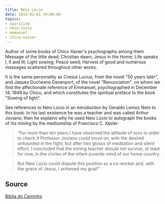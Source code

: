 ```yaml
---
title: Néio Lúcio
date: 2019-02-01 19:00:00
topics: 
- spiritism
- neio-lucio
- emmanuel
- chico-xavier
---
```


Author of some books of Chico Xavier's psychography among them Message of the
little dead; Christian dawn; Jesus in the Home; Life speaks I, II and III; Light
sowing; Peace seed; Harvest of good and numerous messages scattered throughout
other works. 

It is the same personality as Cneius Lucius, from the novel "50 years later",
and Jaques Duchesne Davenport, of the novel "Renunciation", on whom we find the
affectionate reference of Emmanuel, psychographed in December 14, 1949 by Chico,
and which constitutes the spiritual preface to the book "Sowing of light". 

See references to Neio Lúcio in an introduction by Geraldo Lemos Neto to this
book.  In his last existence he was a teacher and was called Arthur Joviano;
then he explains why he used Neio Lúcio to autograph the books of his mining by
the mediumship of Francisco C. Xavier: 

> "For more than ten years I have observed the attitude of ours in order to
> check if Professor Joviano 
could move on, with the desired unhaunted in the fight, but after two glosss of
meditation and silent effort, I concluded that the mining teacher should not
survive, at least for now, in the circles of the infant-juvenile mind of our
home country. 

> But Neio Lúcio could dispute this position as a co-worker and, with the grace
> of Jesus, I achieved my goal!"


## Source
[Biblia do Caminho](http://bibliadocaminho.com/ocaminho/Tematica/BI/N/BiN12.1.htm)


